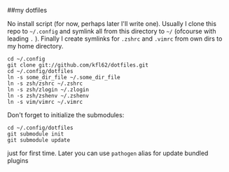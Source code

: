 ##my dotfiles

No install script (for now, perhaps later I'll write one).
Usually I clone this repo to `~/.config` and symlink all from
this directory to `~/` (ofcourse with leading `.` ). Finally I
create symlinks for `.zshrc` and `.vimrc` from own dirs to my
home directory.

    cd ~/.config
    git clone git://github.com/kfl62/dotfiles.git
    cd ~/.config/dotfiles
    ln -s some_dir_file ~/.some_dir_file
    ln -s zsh/zshrc ~/.zshrc
    ln -s zsh/zlogin ~/.zlogin
    ln -s zsh/zshenv ~/.zshenv
    ln -s vim/vimrc ~/.vimrc

Don't forget to initialize the submodules:

    cd ~/.config/dotfiles
    git submodule init
    git submodule update

just for first time. Later you can use `pathogen` alias for update bundled plugins
